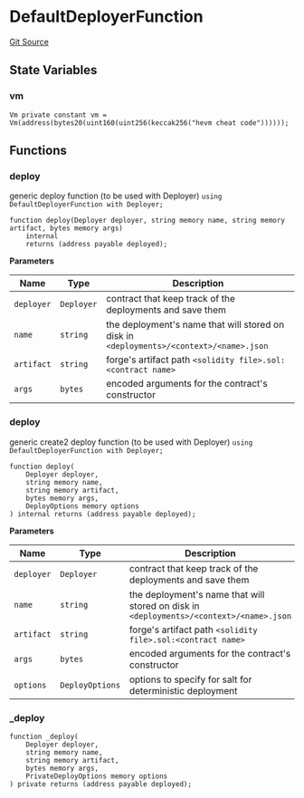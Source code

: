 # DefaultDeployerFunction
[Git Source](https://github.com/wighawag/forge-deploy/blob/044522a5f694bab9751162827b37a693cf0b557e/contracts/DefaultDeployerFunction.sol)


## State Variables
### vm

```solidity
Vm private constant vm = Vm(address(bytes20(uint160(uint256(keccak256("hevm cheat code"))))));
```


## Functions
### deploy

generic deploy function (to be used with Deployer)
`using DefaultDeployerFunction with Deployer;`


```solidity
function deploy(Deployer deployer, string memory name, string memory artifact, bytes memory args)
    internal
    returns (address payable deployed);
```
**Parameters**

|Name|Type|Description|
|----|----|-----------|
|`deployer`|`Deployer`|contract that keep track of the deployments and save them|
|`name`|`string`|the deployment's name that will stored on disk in `<deployments>/<context>/<name>.json`|
|`artifact`|`string`|forge's artifact path `<solidity file>.sol:<contract name>`|
|`args`|`bytes`|encoded arguments for the contract's constructor|


### deploy

generic create2 deploy function (to be used with Deployer)
`using DefaultDeployerFunction with Deployer;`


```solidity
function deploy(
    Deployer deployer,
    string memory name,
    string memory artifact,
    bytes memory args,
    DeployOptions memory options
) internal returns (address payable deployed);
```
**Parameters**

|Name|Type|Description|
|----|----|-----------|
|`deployer`|`Deployer`|contract that keep track of the deployments and save them|
|`name`|`string`|the deployment's name that will stored on disk in `<deployments>/<context>/<name>.json`|
|`artifact`|`string`|forge's artifact path `<solidity file>.sol:<contract name>`|
|`args`|`bytes`|encoded arguments for the contract's constructor|
|`options`|`DeployOptions`|options to specify for salt for deterministic deployment|


### _deploy


```solidity
function _deploy(
    Deployer deployer,
    string memory name,
    string memory artifact,
    bytes memory args,
    PrivateDeployOptions memory options
) private returns (address payable deployed);
```

